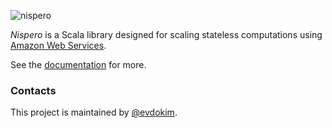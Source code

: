 ![nispero](doc/nispero.png)

*Nispero* is a Scala library designed for scaling stateless computations using [Amazon Web Services](http://aws.amazon.com).

See the [documentation](doc/README.md) for more.

### Contacts

This project is maintained by [@evdokim](https://github.com/evdokim).

